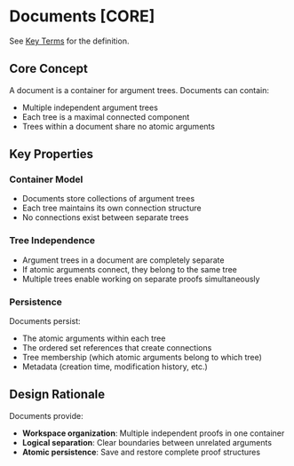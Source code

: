 # Documents [CORE]

See [Key Terms](./key-terms.md#document) for the definition.

## Core Concept

A document is a container for argument trees. Documents can contain:
- Multiple independent argument trees
- Each tree is a maximal connected component
- Trees within a document share no atomic arguments

## Key Properties

### Container Model
- Documents store collections of argument trees
- Each tree maintains its own connection structure
- No connections exist between separate trees

### Tree Independence
- Argument trees in a document are completely separate
- If atomic arguments connect, they belong to the same tree
- Multiple trees enable working on separate proofs simultaneously

### Persistence
Documents persist:
- The atomic arguments within each tree
- The ordered set references that create connections
- Tree membership (which atomic arguments belong to which tree)
- Metadata (creation time, modification history, etc.)

## Design Rationale

Documents provide:
- **Workspace organization**: Multiple independent proofs in one container
- **Logical separation**: Clear boundaries between unrelated arguments
- **Atomic persistence**: Save and restore complete proof structures